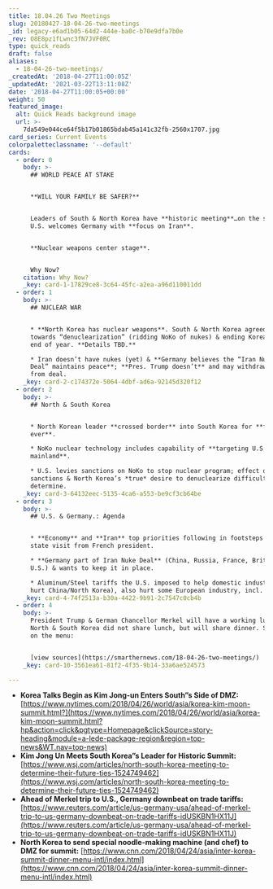 ```yaml
---
title: 18.04.26 Two Meetings
slug: 20180427-18-04-26-two-meetings
_id: legacy-e6ad1b05-64d2-444e-ba0c-b70e9dfa7b0e
_rev: O8E8pz1fLwnc3fN7JVF0RC
type: quick_reads
draft: false
aliases:
  - 18-04-26-two-meetings/
_createdAt: '2018-04-27T11:00:05Z'
_updatedAt: '2021-03-22T13:11:08Z'
date: '2018-04-27T11:00:05+00:00'
weight: 50
featured_image:
  alt: Quick Reads background image
  url: >-
    7da549e044ce64f5b17b01865bdab45a141c32fb-2560x1707.jpg
card_series: Current Events
colorpaletteclassname: '--default'
cards:
  - order: 0
    body: >-
      ## WORLD PEACE AT STAKE


      **WILL YOUR FAMILY BE SAFER?**


      Leaders of South & North Korea have **historic meeting**…on the same day
      U.S. welcomes Germany with **focus on Iran**.


      **Nuclear weapons center stage**.


      Why Now?
    citation: Why Now?
    _key: card-1-17829ce8-3c64-45fc-a2ea-a96d110011dd
  - order: 1
    body: >-
      ## NUCLEAR WAR


      * **North Korea has nuclear weapons**. South & North Korea agreed to work
      towards “denuclearization” (ridding NoKo of nukes) & ending Korean War by
      end of year. **Details TBD.**

      * Iran doesn’t have nukes (yet) & **Germany believes the “Iran Nuclear
      Deal” maintains peace**; **Pres. Trump doesn’t** and may withdraw U.S.
      from deal.
    _key: card-2-c174372e-5064-4dbf-ad6a-92145d320f12
  - order: 2
    body: >-
      ## North & South Korea


      * North Korean leader **crossed border** into South Korea for **first time
      ever**.

      * NoKo nuclear technology includes capability of **targeting U.S
      mainland**.

      * U.S. levies sanctions on NoKo to stop nuclear program; effect of
      sanctions & North Korea’s *true* desire to denuclearize difficult to
      determine.
    _key: card-3-64132eec-5135-4ca6-a553-be9cf3cb64be
  - order: 3
    body: >-
      ## U.S. & Germany.: Agenda


      * **Economy** and **Iran** top priorities following in footsteps of major
      state visit from French president.

      * **Germany part of Iran Nuke Deal** (China, Russia, France, Britain,
      U.S.) & wants to keep it in place.

      * Aluminum/Steel tariffs the U.S. imposed to help domestic industry (&
      hurt China/North Korea), also hurt some European industry, incl. Germany.
    _key: card-4-74f2513a-b30a-4422-9b91-2c7547c0cb4b
  - order: 4
    body: >-
      President Trump & German Chancellor Merkel will have a working lunch.
      North & South Korea did not share lunch, but will share dinner. See what's
      on the menu:


      [view sources](https://smarthernews.com/18-04-26-two-meetings/)
    _key: card-10-3561ea61-81f2-4f35-9b14-33a6ae524573

---
```

* **Korea Talks Begin as Kim Jong-un Enters South”s Side of DMZ:** [https://www.nytimes.com/2018/04/26/world/asia/korea-kim-moon-summit.html?](https://www.nytimes.com/2018/04/26/world/asia/korea-kim-moon-summit.html?hp&action=click&pgtype=Homepage&clickSource=story-heading&module=a-lede-package-region&region=top-news&WT.nav=top-news)
* **Kim Jong Un Meets South Korea”s Leader for Historic Summit:** [https://www.wsj.com/articles/north-south-korea-meeting-to-determine-their-future-ties-1524749462](https://www.wsj.com/articles/north-south-korea-meeting-to-determine-their-future-ties-1524749462)
* **Ahead of Merkel trip to U.S., Germany downbeat on trade tariffs:** [https://www.reuters.com/article/us-germany-usa/ahead-of-merkel-trip-to-us-germany-downbeat-on-trade-tariffs-idUSKBN1HX11J](https://www.reuters.com/article/us-germany-usa/ahead-of-merkel-trip-to-us-germany-downbeat-on-trade-tariffs-idUSKBN1HX11J)
* **North Korea to send special noodle-making machine (and chef) to DMZ for summit:** [https://www.cnn.com/2018/04/24/asia/inter-korea-summit-dinner-menu-intl/index.html](https://www.cnn.com/2018/04/24/asia/inter-korea-summit-dinner-menu-intl/index.html)